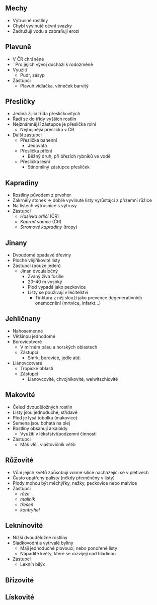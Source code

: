 ## Mechy
- Výtrusné rostliny
- Chybí vyvinuté cévní svazky
- Zadružují vodu a zabraňují erozi

## Plavuně
- V ČR chráněné
- ¨Pro jejich vývoj dochází k rodozměně
- Využití
	- Pudr, zásyp
- Zástupci
	- Plavuň vidlačka, věneček barvitý

## Přesličky
- Jediná žijící třída přesličkovitých 
- Řadí se do třídy vyšších rostlin
- Nejznámnější zástupce je přeslička rolní
	- Nejhojnější přeslička v ČR
- Další zástupci
	- Přeslička bahenní
		- Jedovatá
	- Přeslička příční 
		- Běžný druh, při březích rybníků ve vodě
	- Přeslička lesní
		- Stínomilný zástupce přesliček

## Kapradiny
- Rostliny původem z prvohor
- Zakrnělý stonek => dobře vyvinuté listy vyrůstajcí z přízemní růžice
- Na listech výtrusnice s výtrusy
- Zástupci
	- *Hasivka orličí* (ČR)
	- *Kapraď samec* (ČR)
	- *Stromové kapradiny* (tropy)

## Jinany
- Dvoudomé opadavé dřeviny
- Ploché vějiříkovité listy
- Zástupci (pouze jeden)
	- Jinan dvoulaločný
		- Zvaný živá fosílie
		-  20–40 m vysoký
		- Plod vypadá jako peckovice
		- Listy se používají v léčitelství
			- Tinktura z něj slouží jako  prevence degenerativních onemocnění (mrtvice, infarkt...)

## Jehličnany
- Nahosemenné
- Většinou jednodomé
- Borovicotvoré
	- V mírném pásu a horských oblastech
	- Zástupci
		- Smrk, borovice, jedle atd.
- Liánovcotvaré
	- Tropické oblasti
	- Zástupci
		- Lianovcovité, chvojníkovité, welwitschiovité

## Makovité
- Čeleď dvouděložných rostlin
- Listy jsou jednoduché, střídavé
- Plod je lysá tobolka (makovice)
- Semena jsou bohatá na olej
- Rostliny obsahují alkaloidy
	- Využití v lékařství/podzemní činnosti
- Zástupci
	- Mák vlčí, vlaštovičník větší

## Růžovité
- Vůni jejich květů způsobují vonné silice nacházející se v pletivech
- Často opatřeny palisty (někdy přeměněny v listy)
- Plody mohou být měchýřky, nažky, peckovice nebo malvice
- Zástupci
	- _růže_
	- _maliník_
	- _třešeň_
	-  _kontryhel_

## Leknínovité
- Nížší dvouděložné rostliny
- Sladkovodní a vytrvalé byliny
	- Mají jednoduché plovoucí, nebo ponořené listy
	- Nápadité květy, které se rozvíjejí nad hladinou
- Zástupci
	- Leknín bílýx

## Břízovité
## Lískovité

